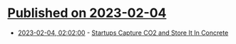 # [Published on 2023-02-04](index.md)

* [2023-02-04, 02:02:00](https://news.slashdot.org/story/23/02/03/2244253/startups-capture-co2-and-store-it-in-concrete?utm_source=rss1.0mainlinkanon&utm_medium=feed) - [Startups Capture CO2 and Store It In Concrete](https://news.slashdot.org/story/23/02/03/2244253/startups-capture-co2-and-store-it-in-concrete?utm_source=rss1.0mainlinkanon&utm_medium=feed)
